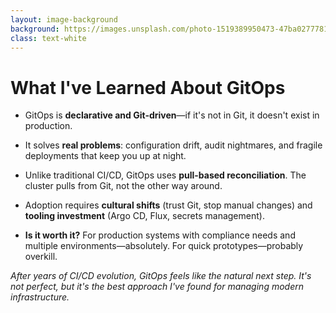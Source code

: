 ```yaml
---
layout: image-background
background: https://images.unsplash.com/photo-1519389950473-47ba0277781c?w=1920&q=80
class: text-white
---
```


<div class="flex items-center justify-center h-full">
<div class="backdrop-blur-sm bg-black/60 p-6 rounded-lg text-center max-w-4xl">

# What I've Learned About GitOps

<div class="text-left mt-4 text-sm">

- GitOps is **declarative and Git-driven**—if it's not in Git, it doesn't exist in production.

- It solves **real problems**: configuration drift, audit nightmares, and fragile deployments that keep you up at night.

- Unlike traditional CI/CD, GitOps uses **pull-based reconciliation**. The cluster pulls from Git, not the other way around.

- Adoption requires **cultural shifts** (trust Git, stop manual changes) and **tooling investment** (Argo CD, Flux, secrets management).

- **Is it worth it?** For production systems with compliance needs and multiple environments—absolutely. For quick prototypes—probably overkill.

</div>

<div class="mt-4 text-sm opacity-75">

*After years of CI/CD evolution, GitOps feels like the natural next step. It's not perfect, but it's the best approach I've found for managing modern infrastructure.*

</div>

</div>
</div>
